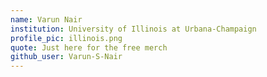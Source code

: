 ```yaml
---
name: Varun Nair
institution: University of Illinois at Urbana-Champaign
profile_pic: illinois.png
quote: Just here for the free merch
github_user: Varun-S-Nair
---
```

